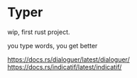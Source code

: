 # Typer

wip, first rust project.

you type words, you get better

https://docs.rs/dialoguer/latest/dialoguer/
https://docs.rs/indicatif/latest/indicatif/